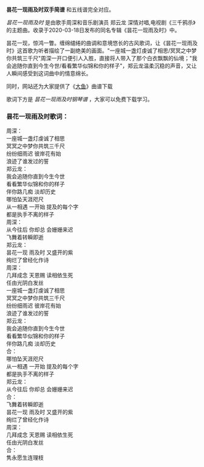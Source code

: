 

**昙花一现雨及时双手简谱** 和五线谱完全对应。

_昙花一现雨及时_ 是由歌手周深和音乐剧演员 郑云龙 深情对唱,电视剧《三千鸦杀》的主题曲。收录于2020-03-18日发布的同名专辑《昙花一现雨及时》中。

昙花一现，惊鸿一瞥。缠绵缱绻的曲调和意境悠长的古风歌词，让《昙花一现雨及时》这首歌为听者描绘了一副绝美的画面。"一座城一盏灯虔诚了相思/冥冥之中梦你共筑三千尺"周深一开口便引人入胜，直接将人带入了那个白衣飘飘的仙境；"我会追随你直到今生今世/看看繁华似锦和你的样子"，郑云龙温柔沉稳的声音，又让人瞬间感受到这词曲中的情意绵长。

同时，网站还为大家提供了《[大鱼](Music-6983-大鱼-周深.html "大鱼")》曲谱下载

歌词下方是 _昙花一现雨及时钢琴谱_ ，大家可以免费下载学习。

### 昙花一现雨及时歌词：

周深：  
一座城一盏灯虔诚了相思  
冥冥之中梦你共筑三千尺  
纷纷细雨迟 彼岸花有始  
浪迹了谁发过的誓  
郑云龙：  
我会追随你直到今生今世  
看看繁华似锦和你的样子  
伴你路几痴 淡却历史  
哪怕坠天涯咫尺  
从一相遇 一开始 提及的每个字  
都是执手不离的样子  
周深：  
从今往后 你却总 会姗姗来迟  
飞舞着转瞬即逝  
郑云龙：  
昙花一现 雨及时 又盛开的紫  
绚烂了曾经化作诗  
周深：  
几拜成念 天恩赐 读相依生死  
任由光阴白发丝  
一座城一盏灯虔诚了相思  
冥冥之中梦你共筑三千尺  
纷纷细雨迟 彼岸花有始  
浪迹了谁发过的誓  
郑云龙：  
我会追随你直到今生今世  
看看繁华似锦和你的样子  
伴你路几痴 淡却历史  
合：  
哪怕坠天涯咫尺  
从一相遇 一开始 提及的每个字  
都是执手不离的样子  
郑云龙：  
从今往后 你却总 会姗姗来迟  
合：  
飞舞着转瞬即逝  
昙花一现 雨及时 又盛开的紫  
绚烂了曾经化作诗  
周深：  
几拜成念 天恩赐 读相依生死  
任由光阴白发丝  
合：  
隽永愿生连理枝

